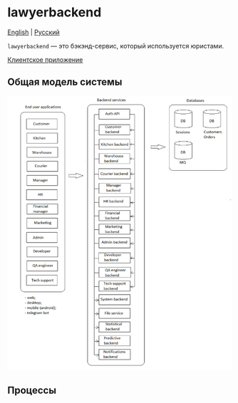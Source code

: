 # lawyerbackend

[English](lawyerbackend.md) | [Русский](lawyerbackend.ru.md)

`lawyerbackend` — это бэкэнд-сервис, который используется юристами.

[Клиентское приложение](../frontend/lawyerclient.ru.md)

## Общая модель системы 

![system_overall](../img/system_overall.png)

## Процессы 
